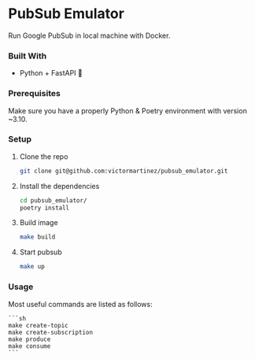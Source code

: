 # PubSub Emulator

Run Google PubSub in local machine with Docker.

### Built With

- Python + FastAPI 🐍

### Prerequisites

Make sure you have a properly Python & Poetry environment with version ~3.10.

### Setup

1. Clone the repo
   ```sh
   git clone git@github.com:victormartinez/pubsub_emulator.git
   ```

2. Install the dependencies
    ```sh
    cd pubsub_emulator/
    poetry install
    ```

3. Build image
    ```sh
    make build
    ```

4. Start pubsub
    ```sh
    make up
    ```

### Usage
Most useful commands are listed as follows:

    ```sh
    make create-topic
    make create-subscription
    make produce
    make consume
    ```

